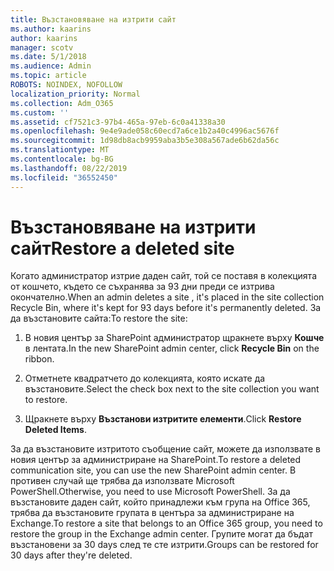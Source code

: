 ```yaml
---
title: Възстановяване на изтрити сайт
ms.author: kaarins
author: kaarins
manager: scotv
ms.date: 5/1/2018
ms.audience: Admin
ms.topic: article
ROBOTS: NOINDEX, NOFOLLOW
localization_priority: Normal
ms.collection: Adm_O365
ms.custom: ''
ms.assetid: cf7521c3-97b4-465a-97eb-6c0a41338a30
ms.openlocfilehash: 9e4e9ade058c60ecd7a6ce1b2a40c4996ac5676f
ms.sourcegitcommit: 1d98db8acb9959aba3b5e308a567ade6b62da56c
ms.translationtype: MT
ms.contentlocale: bg-BG
ms.lasthandoff: 08/22/2019
ms.locfileid: "36552450"
---
```

# <a name="restore-a-deleted-site"></a><span data-ttu-id="dad73-102">Възстановяване на изтрити сайт</span><span class="sxs-lookup"><span data-stu-id="dad73-102">Restore a deleted site</span></span>

<span data-ttu-id="dad73-103">Когато администратор изтрие даден сайт, той се поставя в колекцията от кошчето, където се съхранява за 93 дни преди се изтрива окончателно.</span><span class="sxs-lookup"><span data-stu-id="dad73-103">When an admin deletes a site , it's placed in the site collection Recycle Bin, where it's kept for 93 days before it's permanently deleted.</span></span> <span data-ttu-id="dad73-104">За да възстановите сайта:</span><span class="sxs-lookup"><span data-stu-id="dad73-104">To restore the site:</span></span>
  
1. <span data-ttu-id="dad73-105">В новия център за SharePoint администратор щракнете върху **Кошче** в лентата.</span><span class="sxs-lookup"><span data-stu-id="dad73-105">In the new SharePoint admin center, click **Recycle Bin** on the ribbon.</span></span> 
    
2. <span data-ttu-id="dad73-106">Отметнете квадратчето до колекцията, която искате да възстановите.</span><span class="sxs-lookup"><span data-stu-id="dad73-106">Select the check box next to the site collection you want to restore.</span></span>
    
3. <span data-ttu-id="dad73-107">Щракнете върху **Възстанови изтритите елементи**.</span><span class="sxs-lookup"><span data-stu-id="dad73-107">Click **Restore Deleted Items**.</span></span>
    
<span data-ttu-id="dad73-108">За да възстановите изтритото съобщение сайт, можете да използвате в новия център за администриране на SharePoint.</span><span class="sxs-lookup"><span data-stu-id="dad73-108">To restore a deleted communication site, you can use the new SharePoint admin center.</span></span> <span data-ttu-id="dad73-109">В противен случай ще трябва да използвате Microsoft PowerShell.</span><span class="sxs-lookup"><span data-stu-id="dad73-109">Otherwise, you need to use Microsoft PowerShell.</span></span> <span data-ttu-id="dad73-110">За да възстановите даден сайт, който принадлежи към група на Office 365, трябва да възстановите групата в центъра за администриране на Exchange.</span><span class="sxs-lookup"><span data-stu-id="dad73-110">To restore a site that belongs to an Office 365 group, you need to restore the group in the Exchange admin center.</span></span> <span data-ttu-id="dad73-111">Групите могат да бъдат възстановени за 30 days след те сте изтрити.</span><span class="sxs-lookup"><span data-stu-id="dad73-111">Groups can be restored for 30 days after they're deleted.</span></span>
  

